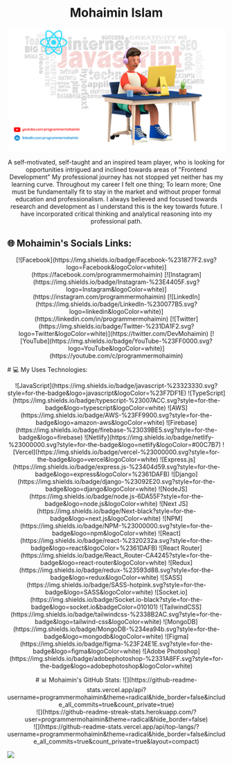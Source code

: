<h1 align="center">Mohaimin Islam</h1>

<img src="./mohaimin.png" alt="Mohaimin" title="Mohaimin">

<p align="center">A self-motivated, self-taught and an inspired team player, who is looking for opportunities intrigued and inclined towards areas of "Frontend Development" My professional journey has not stopped yet neither has my learning curve. Throughout my career I felt one thing; To learn more; One must be fundamentally fit to stay in the market and without proper formal education and professionalism. I always believed and focused towards research and development as I understand this is the key towards future. I have incorporated critical thinking and analytical reasoning into my professional path.</p>


## 🌐 Mohaimin's Socials Links:
<p align="center">
[![Facebook](https://img.shields.io/badge/Facebook-%231877F2.svg?logo=Facebook&logoColor=white)](https://facebook.com/programmermohaimin) [![Instagram](https://img.shields.io/badge/Instagram-%23E4405F.svg?logo=Instagram&logoColor=white)](https://instagram.com/programmermohaimin) [![LinkedIn](https://img.shields.io/badge/LinkedIn-%230077B5.svg?logo=linkedin&logoColor=white)](https://linkedin.com/in/programmermohaimin) [![Twitter](https://img.shields.io/badge/Twitter-%231DA1F2.svg?logo=Twitter&logoColor=white)](https://twitter.com/DevMohaimin) [![YouTube](https://img.shields.io/badge/YouTube-%23FF0000.svg?logo=YouTube&logoColor=white)](https://youtube.com/c/programmermohaimin) 
</p>
# 💻 My Uses Technologies:
<p align="center">
![JavaScript](https://img.shields.io/badge/javascript-%23323330.svg?style=for-the-badge&logo=javascript&logoColor=%23F7DF1E) ![TypeScript](https://img.shields.io/badge/typescript-%23007ACC.svg?style=for-the-badge&logo=typescript&logoColor=white) ![AWS](https://img.shields.io/badge/AWS-%23FF9900.svg?style=for-the-badge&logo=amazon-aws&logoColor=white) ![Firebase](https://img.shields.io/badge/firebase-%23039BE5.svg?style=for-the-badge&logo=firebase) ![Netlify](https://img.shields.io/badge/netlify-%23000000.svg?style=for-the-badge&logo=netlify&logoColor=#00C7B7) ![Vercel](https://img.shields.io/badge/vercel-%23000000.svg?style=for-the-badge&logo=vercel&logoColor=white) ![Express.js](https://img.shields.io/badge/express.js-%23404d59.svg?style=for-the-badge&logo=express&logoColor=%2361DAFB) ![Django](https://img.shields.io/badge/django-%23092E20.svg?style=for-the-badge&logo=django&logoColor=white) ![NodeJS](https://img.shields.io/badge/node.js-6DA55F?style=for-the-badge&logo=node.js&logoColor=white) ![Next JS](https://img.shields.io/badge/Next-black?style=for-the-badge&logo=next.js&logoColor=white) ![NPM](https://img.shields.io/badge/NPM-%23000000.svg?style=for-the-badge&logo=npm&logoColor=white) ![React](https://img.shields.io/badge/react-%2320232a.svg?style=for-the-badge&logo=react&logoColor=%2361DAFB) ![React Router](https://img.shields.io/badge/React_Router-CA4245?style=for-the-badge&logo=react-router&logoColor=white) ![Redux](https://img.shields.io/badge/redux-%23593d88.svg?style=for-the-badge&logo=redux&logoColor=white) ![SASS](https://img.shields.io/badge/SASS-hotpink.svg?style=for-the-badge&logo=SASS&logoColor=white) ![Socket.io](https://img.shields.io/badge/Socket.io-black?style=for-the-badge&logo=socket.io&badgeColor=010101) ![TailwindCSS](https://img.shields.io/badge/tailwindcss-%2338B2AC.svg?style=for-the-badge&logo=tailwind-css&logoColor=white) ![MongoDB](https://img.shields.io/badge/MongoDB-%234ea94b.svg?style=for-the-badge&logo=mongodb&logoColor=white) 	![Figma](https://img.shields.io/badge/figma-%23F24E1E.svg?style=for-the-badge&logo=figma&logoColor=white) ![Adobe Photoshop](https://img.shields.io/badge/adobephotoshop-%2331A8FF.svg?style=for-the-badge&logo=adobephotoshop&logoColor=white)
</p>
<p align="center">
# 📊 Mohaimin's GitHub Stats:
![](https://github-readme-stats.vercel.app/api?username=programmermohaimin&theme=radical&hide_border=false&include_all_commits=true&count_private=true)<br/>
![](https://github-readme-streak-stats.herokuapp.com/?user=programmermohaimin&theme=radical&hide_border=false)<br/>
![](https://github-readme-stats.vercel.app/api/top-langs/?username=programmermohaimin&theme=radical&hide_border=false&include_all_commits=true&count_private=true&layout=compact)
</p>

[![](https://visitcount.itsvg.in/api?id=programmermohaimin&icon=2&color=1)](https://visitcount.itsvg.in)

